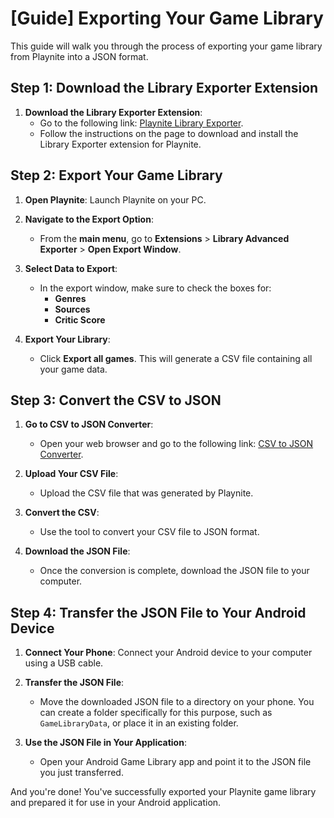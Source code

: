 # [Guide] Exporting Your Game Library

This guide will walk you through the process of exporting your game library from Playnite into a JSON format.

## Step 1: Download the Library Exporter Extension

1. **Download the Library Exporter Extension**: 
   - Go to the following link: [Playnite Library Exporter](https://playnite.link/addons.html#LibraryExporter_54bf64c6-c453-4cbc-92f8-4960b56f930e).
   - Follow the instructions on the page to download and install the Library Exporter extension for Playnite.

## Step 2: Export Your Game Library

1. **Open Playnite**: Launch Playnite on your PC.
   
2. **Navigate to the Export Option**: 
   - From the **main menu**, go to **Extensions** > **Library Advanced Exporter** > **Open Export Window**.

3. **Select Data to Export**:
   - In the export window, make sure to check the boxes for:
     - **Genres**
     - **Sources**
     - **Critic Score**

4. **Export Your Library**: 
   - Click **Export all games**. This will generate a CSV file containing all your game data.

## Step 3: Convert the CSV to JSON

1. **Go to CSV to JSON Converter**: 
   - Open your web browser and go to the following link: [CSV to JSON Converter](https://csvjson.com/csv2json).

2. **Upload Your CSV File**: 
   - Upload the CSV file that was generated by Playnite.

3. **Convert the CSV**: 
   - Use the tool to convert your CSV file to JSON format.

4. **Download the JSON File**: 
   - Once the conversion is complete, download the JSON file to your computer.

## Step 4: Transfer the JSON File to Your Android Device

1. **Connect Your Phone**: Connect your Android device to your computer using a USB cable.

2. **Transfer the JSON File**: 
   - Move the downloaded JSON file to a directory on your phone. You can create a folder specifically for this purpose, such as `GameLibraryData`, or place it in an existing folder.

3. **Use the JSON File in Your Application**: 
   - Open your Android Game Library app and point it to the JSON file you just transferred.

And you're done! You've successfully exported your Playnite game library and prepared it for use in your Android application.

